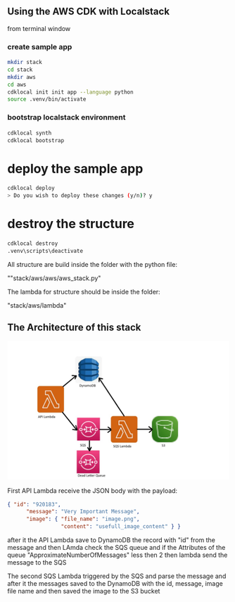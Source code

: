 ## Using the AWS CDK with Localstack

from terminal window

### create sample app
```bash
mkdir stack
cd stack
mkdir aws
cd aws
cdklocal init init app --language python
source .venv/bin/activate
```

### bootstrap localstack environment
```bash
cdklocal synth
cdklocal bootstrap
```

# deploy the sample app
```bash
cdklocal deploy
> Do you wish to deploy these changes (y/n)? y
```

# destroy the structure
```bash
cdklocal destroy
.venv\scripts\deactivate
```

All structure are build inside the folder with the python file:

""stack/aws/aws/aws_stack.py"

The lambda for structure should be inside the folder: 

"stack/aws/lambda"

## The Architecture of this stack
![AWS Stack](architecture.jpg "AWS CDK Stack Architecture")

First API Lambda receive the JSON body with the payload:
```json
{ "id": "920183",
      "message": "Very Important Message",
      "image": { "file_name": "image.png",
                 "content": "usefull_image_content" } }
```
after it the API Lambda save to DynamoDB the record with "id" from the message
and then LAmda check the SQS queue and if the Attributes of the queue "ApproximateNumberOfMessages" less then 2 
then lambda send the message to the SQS

The second SQS Lambda triggered by the SQS and parse the message and after it the messages saved to the DynamoDB with the 
id, message, image file name and then saved the image to the S3 bucket
